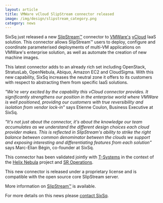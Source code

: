 ```yaml
---
layout: article
title: VMWare vCloud SlipStream connector released
image: /img/design/slipstream_category.png
category: news
---
```


SixSq just released a new [SlipStream™](/products/slipstream.html) connector to [VMWare's](http://www.vmware.com) [vCloud](http://www.vmware.com/products/datacenter-virtualization/vcloud-suite/overview.html) IaaS solution. This connector allows SlipStream™ users to deploy, configure and coordinate parameterised deployments of multi-VM applications on VMWare's enterprise solution, as well as automate the creation of new machine images.

This latest connector adds to an already rich set including OpenStack, StratusLab, OpenNebula, Abiquo, Amazon EC2 and CloudSigma. With this new capability, SixSq increases the neutral zone it offers to its customers with respect to abstracting them from specific IaaS solutions.

*"We're very excited by the capability this vCloud connector provides.  It significantly strengthens our position in the enterprise world where VMWare is well positioned, providing our customers with true reversibility and isolation from vendor lock-in"* says Etienne Coulon, Business Executive at SixSq.

*"It's not just about the connector, it's about the knowledge our team accumulates as we understand the different design choices each cloud provider makes.  This is reflected in SlipStream's ability to strike the right balance between common denominator between the clouds we support and exposing interesting and differentiating features from each solution"* says Marc-Elian Bégin, co-founder at SixSq.

This connector has been validated jointly with [T-Systems](http://www.t-systems.com) in the context of the [Helix Nebula](http://helix-nebula.eu) project and [SR Operations](http://www.sroperations.ch).

This new connector is released under a proprietary license and is compatible with the open source core SlipStream server.

More information on [SlipStream™](http://sixsq.com/products/slipstream.html) is available. 

For more details on this news please [contact SixSq](mailto:info@sixsq.com).
